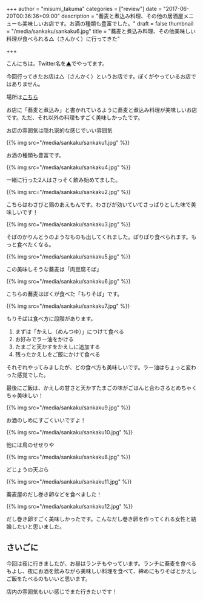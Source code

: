 +++
author = "misumi_takuma"
categories = ["review"]
date = "2017-06-20T00:36:36+09:00"
description = "蕎麦と煮込み料理、その他の居酒屋メニューも美味しいお店です。お酒の種類も豊富でした。"
draft = false
thumbnail = "/media/sankaku/sankaku6.jpg"
title = "蕎麦と煮込み料理、その他美味しい料理が食べられる△（さんかく）に行ってきた"

+++

こんにちは。Twitter名を[▲](https://twitter.com/misumi_takuma/)でやってます。

今回行ってきたお店は△（さんかく）というお店です。ぼくがやっているお店ではありません。

場所は[こちら](https://www.google.com/maps/place/%E6%97%A5%E6%9C%AC,+%E3%80%92541-0048+%E5%A4%A7%E9%98%AA%E5%BA%9C%E5%A4%A7%E9%98%AA%E5%B8%82%E4%B8%AD%E5%A4%AE%E5%8C%BA%E7%93%A6%E7%94%BA%EF%BC%94%E4%B8%81%E7%9B%AE%EF%BC%95%E2%88%92%EF%BC%94/@34.6865169,135.4969953,17z/data=!4m5!3m4!1s0x6000e6e30c660ad3:0xc607e5cbf5e118ad!8m2!3d34.6863052!4d135.4989211?hl=ja)

お店に「蕎麦と煮込み」と書かれているように蕎麦と煮込み料理が美味しいお店です。ただ、それ以外の料理もすごく美味しかったです。

お店の雰囲気は隠れ家的な感じでいい雰囲気

{{% img src="/media/sankaku/sankaku1.jpg" %}}

お酒の種類も豊富です。

{{% img src="/media/sankaku/sankaku4.jpg" %}}

一緒に行った2人はさっそく飲み始めてました。

{{% img src="/media/sankaku/sankaku2.jpg" %}}

こちらはわさびと鶏のあえもんです。わさびが効いていてさっぱりとした味で美味しいです！

{{% img src="/media/sankaku/sankaku3.jpg" %}}

そばのかりんとうのようなものも出してくれました。ぽりぽり食べられます。もっと食べたくなる。

{{% img src="/media/sankaku/sankaku5.jpg" %}}

この美味しそうな蕎麦は「肉豆腐そば」

{{% img src="/media/sankaku/sankaku6.jpg" %}}

こちらの蕎麦はぼくが食べた「もりそば」です。

{{% img src="/media/sankaku/sankaku7.jpg" %}}

もりそばは食べ方に段階があります。

1. まずは「かえし（めんつゆ）」につけて食べる
2. お好みでラー油をかける
3. たまごと天かすをかえしに追加する
4. 残ったかえしをご飯にかけて食べる

それぞれやってみましたが、どの食べ方も美味しいです。ラー油はちょっと変わった感覚でした。

最後にご飯は、かえしの甘さと天かすたまごの味がごはんと合わさるとめちゃくちゃ美味しい！

{{% img src="/media/sankaku/sankaku9.jpg" %}}

お酒のしめにすごくいいですよ！

{{% img src="/media/sankaku/sankaku10.jpg" %}}

他には鳥のせせりや

{{% img src="/media/sankaku/sankaku8.jpg" %}}

どじょうの天ぷら

{{% img src="/media/sankaku/sankaku11.jpg" %}}

蕎麦屋のだし巻き卵などを食べました！

{{% img src="/media/sankaku/sankaku12.jpg" %}}

だし巻き卵すごく美味しかったです。こんなだし巻き卵を作ってくれる女性と結婚したいと思いました。

## さいごに

今回は夜に行きましたが、お昼はランチもやっています。ランチに蕎麦を食べるもよし、夜にお酒を飲みながら美味しい料理を食べて、締めにもりそばとかえしご飯をたべるのもいいと思います。

店内の雰囲気もいい感じでまた行きたいです！
